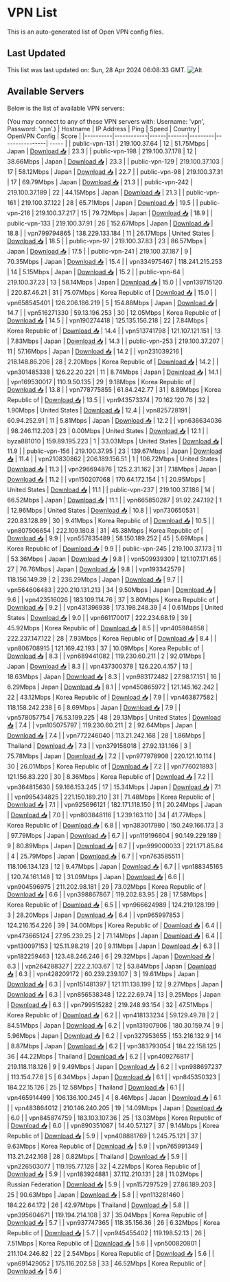 # VPN List

This is an auto-generated list of Open VPN config files.

## Last Updated

This list was last updated on: Sun, 28 Apr 2024 06:08:33 GMT.
![Alt](https://repobeats.axiom.co/api/embed/186b98318ef1479477931607c1ad7d823f12451f.svg "Repobeats analytics image")

## Available Servers

Below is the list of available VPN servers:

(You may connect to any of these VPN servers with: Username: 'vpn', Password: 'vpn'.)
| Hostname | IP Address | Ping | Speed | Country | OpenVPN Config | Score |
|----------|------------|------|-------|---------|----------------| ----- |
| public-vpn-131 | 219.100.37.64 | 12 | 51.75Mbps | Japan | [Download 📥](./configs/server_0_JP.ovpn) | 23.3 |
| public-vpn-198 | 219.100.37.178 | 12 | 38.66Mbps | Japan | [Download 📥](./configs/server_1_JP.ovpn) | 23.3 |
| public-vpn-129 | 219.100.37.103 | 17 | 58.12Mbps | Japan | [Download 📥](./configs/server_2_JP.ovpn) | 22.7 |
| public-vpn-98 | 219.100.37.31 | 17 | 69.79Mbps | Japan | [Download 📥](./configs/server_3_JP.ovpn) | 21.3 |
| public-vpn-242 | 219.100.37.189 | 22 | 44.15Mbps | Japan | [Download 📥](./configs/server_4_JP.ovpn) | 21.3 |
| public-vpn-161 | 219.100.37.122 | 28 | 65.71Mbps | Japan | [Download 📥](./configs/server_5_JP.ovpn) | 19.5 |
| public-vpn-216 | 219.100.37.217 | 15 | 79.72Mbps | Japan | [Download 📥](./configs/server_6_JP.ovpn) | 18.9 |
| public-vpn-133 | 219.100.37.91 | 26 | 152.67Mbps | Japan | [Download 📥](./configs/server_7_JP.ovpn) | 18.8 |
| vpn799794865 | 138.229.133.184 | 11 | 26.17Mbps | United States | [Download 📥](./configs/server_8_US.ovpn) | 18.5 |
| public-vpn-97 | 219.100.37.83 | 23 | 86.57Mbps | Japan | [Download 📥](./configs/server_9_JP.ovpn) | 17.5 |
| public-vpn-241 | 219.100.37.187 | 9 | 70.35Mbps | Japan | [Download 📥](./configs/server_10_JP.ovpn) | 15.4 |
| vpn334975467 | 118.241.215.253 | 14 | 5.15Mbps | Japan | [Download 📥](./configs/server_11_JP.ovpn) | 15.2 |
| public-vpn-64 | 219.100.37.23 | 13 | 58.14Mbps | Japan | [Download 📥](./configs/server_12_JP.ovpn) | 15.0 |
| vpn139715120 | 220.87.46.21 | 31 | 75.07Mbps | Korea Republic of | [Download 📥](./configs/server_13_KR.ovpn) | 15.0 |
| vpn658545401 | 126.206.186.219 | 5 | 154.88Mbps | Japan | [Download 📥](./configs/server_14_JP.ovpn) | 14.7 |
| vpn516271330 | 59.13.196.253 | 30 | 12.05Mbps | Korea Republic of | [Download 📥](./configs/server_15_KR.ovpn) | 14.5 |
| vpn190274418 | 125.135.156.218 | 22 | 7.84Mbps | Korea Republic of | [Download 📥](./configs/server_16_KR.ovpn) | 14.4 |
| vpn513741798 | 121.107.121.151 | 13 | 7.83Mbps | Japan | [Download 📥](./configs/server_17_JP.ovpn) | 14.3 |
| public-vpn-253 | 219.100.37.207 | 11 | 57.16Mbps | Japan | [Download 📥](./configs/server_18_JP.ovpn) | 14.2 |
| vpn231039216 | 218.148.86.206 | 28 | 2.20Mbps | Korea Republic of | [Download 📥](./configs/server_19_KR.ovpn) | 14.2 |
| vpn301485338 | 126.22.20.221 | 11 | 8.74Mbps | Japan | [Download 📥](./configs/server_20_JP.ovpn) | 14.1 |
| vpn169530017 | 110.9.50.135 | 29 | 9.18Mbps | Korea Republic of | [Download 📥](./configs/server_21_KR.ovpn) | 13.8 |
| vpn778775855 | 61.84.242.77 | 31 | 8.89Mbps | Korea Republic of | [Download 📥](./configs/server_22_KR.ovpn) | 13.5 |
| vpn943573374 | 70.162.120.76 | 32 | 1.90Mbps | United States | [Download 📥](./configs/server_23_US.ovpn) | 12.4 |
| vpn825728191 | 60.94.252.91 | 11 | 5.81Mbps | Japan | [Download 📥](./configs/server_24_JP.ovpn) | 12.2 |
| vpn636634036 | 98.246.112.203 | 23 | 0.00Mbps | United States | [Download 📥](./configs/server_25_US.ovpn) | 12.1 |
| byza881010 | 159.89.195.223 | 1 | 33.03Mbps | United States | [Download 📥](./configs/server_26_US.ovpn) | 11.9 |
| public-vpn-156 | 219.100.37.95 | 23 | 139.67Mbps | Japan | [Download 📥](./configs/server_27_JP.ovpn) | 11.4 |
| vpn210830862 | 206.189.156.51 | 1 | 106.72Mbps | United States | [Download 📥](./configs/server_28_US.ovpn) | 11.3 |
| vpn296694876 | 125.2.31.162 | 31 | 7.18Mbps | Japan | [Download 📥](./configs/server_29_JP.ovpn) | 11.2 |
| vpn150207068 | 170.64.172.154 | 1 | 20.95Mbps | United States | [Download 📥](./configs/server_30_US.ovpn) | 11.1 |
| public-vpn-237 | 219.100.37.186 | 14 | 66.52Mbps | Japan | [Download 📥](./configs/server_31_JP.ovpn) | 11.1 |
| vpn665850287 | 91.92.247.192 | 1 | 12.96Mbps | United States | [Download 📥](./configs/server_32_US.ovpn) | 10.8 |
| vpn730650531 | 220.83.128.89 | 30 | 9.41Mbps | Korea Republic of | [Download 📥](./configs/server_33_KR.ovpn) | 10.5 |
| vpn807506654 | 222.109.180.8 | 31 | 45.38Mbps | Korea Republic of | [Download 📥](./configs/server_34_KR.ovpn) | 9.9 |
| vpn557835489 | 58.150.189.252 | 45 | 5.69Mbps | Korea Republic of | [Download 📥](./configs/server_35_KR.ovpn) | 9.9 |
| public-vpn-245 | 219.100.37.173 | 11 | 53.36Mbps | Japan | [Download 📥](./configs/server_36_JP.ovpn) | 9.8 |
| vpn509939309 | 121.107.171.65 | 27 | 76.76Mbps | Japan | [Download 📥](./configs/server_37_JP.ovpn) | 9.8 |
| vpn193342579 | 118.156.149.39 | 2 | 236.29Mbps | Japan | [Download 📥](./configs/server_38_JP.ovpn) | 9.7 |
| vpn564606483 | 220.210.131.213 | 34 | 9.50Mbps | Japan | [Download 📥](./configs/server_39_JP.ovpn) | 9.6 |
| vpn423516026 | 183.109.114.76 | 37 | 3.80Mbps | Korea Republic of | [Download 📥](./configs/server_40_KR.ovpn) | 9.2 |
| vpn431396938 | 173.198.248.39 | 4 | 0.61Mbps | United States | [Download 📥](./configs/server_41_US.ovpn) | 9.0 |
| vpn661170017 | 222.234.68.19 | 39 | 45.92Mbps | Korea Republic of | [Download 📥](./configs/server_42_KR.ovpn) | 8.5 |
| vpn405984858 | 222.237.147.122 | 28 | 7.93Mbps | Korea Republic of | [Download 📥](./configs/server_43_KR.ovpn) | 8.4 |
| vpn806708915 | 121.169.42.193 | 37 | 10.09Mbps | Korea Republic of | [Download 📥](./configs/server_44_KR.ovpn) | 8.3 |
| vpn689441082 | 119.230.60.211 | 2 | 92.01Mbps | Japan | [Download 📥](./configs/server_45_JP.ovpn) | 8.3 |
| vpn437300378 | 126.220.4.157 | 13 | 18.63Mbps | Japan | [Download 📥](./configs/server_46_JP.ovpn) | 8.3 |
| vpn983172482 | 27.98.17.151 | 16 | 6.29Mbps | Japan | [Download 📥](./configs/server_47_JP.ovpn) | 8.1 |
| vpn450865972 | 121.145.162.242 | 22 | 43.12Mbps | Korea Republic of | [Download 📥](./configs/server_48_KR.ovpn) | 7.9 |
| vpn463877582 | 118.158.242.238 | 6 | 8.69Mbps | Japan | [Download 📥](./configs/server_49_JP.ovpn) | 7.9 |
| vpn578057754 | 76.53.199.225 | 48 | 29.13Mbps | United States | [Download 📥](./configs/server_50_US.ovpn) | 7.4 |
| vpn105075797 | 119.230.60.211 | 2 | 92.64Mbps | Japan | [Download 📥](./configs/server_51_JP.ovpn) | 7.4 |
| vpn772246040 | 113.21.242.168 | 28 | 1.86Mbps | Thailand | [Download 📥](./configs/server_52_TH.ovpn) | 7.3 |
| vpn379158018 | 27.92.131.166 | 3 | 75.78Mbps | Japan | [Download 📥](./configs/server_53_JP.ovpn) | 7.2 |
| vpn977978908 | 220.121.10.114 | 30 | 26.01Mbps | Korea Republic of | [Download 📥](./configs/server_54_KR.ovpn) | 7.2 |
| vpn776021893 | 121.156.83.220 | 30 | 8.36Mbps | Korea Republic of | [Download 📥](./configs/server_55_KR.ovpn) | 7.2 |
| vpn364815630 | 59.166.153.245 | 17 | 15.34Mbps | Japan | [Download 📥](./configs/server_56_JP.ovpn) | 7.1 |
| vpn995434825 | 221.150.189.210 | 31 | 71.48Mbps | Korea Republic of | [Download 📥](./configs/server_57_KR.ovpn) | 7.1 |
| vpn925696121 | 182.171.118.150 | 11 | 20.24Mbps | Japan | [Download 📥](./configs/server_58_JP.ovpn) | 7.0 |
| vpn803848116 | 1.239.163.110 | 34 | 41.77Mbps | Korea Republic of | [Download 📥](./configs/server_59_KR.ovpn) | 6.8 |
| vpn383017980 | 150.249.166.173 | 3 | 97.79Mbps | Japan | [Download 📥](./configs/server_60_JP.ovpn) | 6.7 |
| vpn119196604 | 90.149.229.189 | 9 | 80.89Mbps | Japan | [Download 📥](./configs/server_61_JP.ovpn) | 6.7 |
| vpn999000033 | 221.171.85.84 | 4 | 25.79Mbps | Japan | [Download 📥](./configs/server_62_JP.ovpn) | 6.7 |
| vpn763585511 | 118.106.134.123 | 12 | 9.47Mbps | Japan | [Download 📥](./configs/server_63_JP.ovpn) | 6.7 |
| vpn188345165 | 120.74.161.148 | 12 | 31.09Mbps | Japan | [Download 📥](./configs/server_64_JP.ovpn) | 6.6 |
| vpn904596975 | 211.202.98.181 | 29 | 73.02Mbps | Korea Republic of | [Download 📥](./configs/server_65_KR.ovpn) | 6.6 |
| vpn398867867 | 119.202.83.95 | 28 | 17.58Mbps | Korea Republic of | [Download 📥](./configs/server_66_KR.ovpn) | 6.5 |
| vpn966624989 | 124.219.128.199 | 3 | 28.20Mbps | Japan | [Download 📥](./configs/server_67_JP.ovpn) | 6.4 |
| vpn965997853 | 124.216.154.226 | 39 | 34.00Mbps | Korea Republic of | [Download 📥](./configs/server_68_KR.ovpn) | 6.4 |
| vpn473665124 | 27.95.239.25 | 2 | 71.14Mbps | Japan | [Download 📥](./configs/server_69_JP.ovpn) | 6.4 |
| vpn130097153 | 125.11.98.219 | 20 | 9.11Mbps | Japan | [Download 📥](./configs/server_70_JP.ovpn) | 6.3 |
| vpn182259463 | 123.48.246.246 | 6 | 29.32Mbps | Japan | [Download 📥](./configs/server_71_JP.ovpn) | 6.3 |
| vpn264288327 | 222.2.103.67 | 12 | 53.84Mbps | Japan | [Download 📥](./configs/server_72_JP.ovpn) | 6.3 |
| vpn428209172 | 60.239.239.107 | 3 | 19.61Mbps | Japan | [Download 📥](./configs/server_73_JP.ovpn) | 6.3 |
| vpn151481397 | 121.111.138.199 | 12 | 9.27Mbps | Japan | [Download 📥](./configs/server_74_JP.ovpn) | 6.3 |
| vpn856538348 | 122.22.69.74 | 13 | 9.25Mbps | Japan | [Download 📥](./configs/server_75_JP.ovpn) | 6.3 |
| vpn799515282 | 219.248.93.154 | 32 | 47.51Mbps | Korea Republic of | [Download 📥](./configs/server_76_KR.ovpn) | 6.2 |
| vpn418133234 | 59.129.49.78 | 2 | 84.51Mbps | Japan | [Download 📥](./configs/server_77_JP.ovpn) | 6.2 |
| vpn131907906 | 180.30.159.74 | 9 | 5.96Mbps | Japan | [Download 📥](./configs/server_78_JP.ovpn) | 6.2 |
| vpn327953655 | 153.216.132.9 | 14 | 8.87Mbps | Japan | [Download 📥](./configs/server_79_JP.ovpn) | 6.2 |
| vpn383793054 | 184.22.158.125 | 36 | 44.22Mbps | Thailand | [Download 📥](./configs/server_80_TH.ovpn) | 6.2 |
| vpn409276817 | 219.118.118.126 | 9 | 9.49Mbps | Japan | [Download 📥](./configs/server_81_JP.ovpn) | 6.2 |
| vpn988697237 | 113.154.77.6 | 5 | 6.34Mbps | Japan | [Download 📥](./configs/server_82_JP.ovpn) | 6.1 |
| vpn845350323 | 184.22.15.126 | 25 | 12.58Mbps | Thailand | [Download 📥](./configs/server_83_TH.ovpn) | 6.1 |
| vpn465914499 | 106.136.100.245 | 4 | 8.46Mbps | Japan | [Download 📥](./configs/server_84_JP.ovpn) | 6.1 |
| vpn483864012 | 210.146.240.205 | 19 | 14.09Mbps | Japan | [Download 📥](./configs/server_85_JP.ovpn) | 6.0 |
| vpn845874759 | 183.103.107.36 | 25 | 13.03Mbps | Korea Republic of | [Download 📥](./configs/server_86_KR.ovpn) | 6.0 |
| vpn890351087 | 14.40.57.127 | 37 | 9.14Mbps | Korea Republic of | [Download 📥](./configs/server_87_KR.ovpn) | 5.9 |
| vpn408881769 | 1.245.75.121 | 37 | 9.63Mbps | Korea Republic of | [Download 📥](./configs/server_88_KR.ovpn) | 5.9 |
| vpn765991349 | 113.21.242.168 | 28 | 0.82Mbps | Thailand | [Download 📥](./configs/server_89_TH.ovpn) | 5.9 |
| vpn226503077 | 119.195.77.128 | 32 | 4.22Mbps | Korea Republic of | [Download 📥](./configs/server_90_KR.ovpn) | 5.9 |
| vpn183924881 | 37.112.210.131 | 28 | 11.02Mbps | Russian Federation | [Download 📥](./configs/server_91_RU.ovpn) | 5.9 |
| vpn157297529 | 27.86.189.203 | 25 | 90.63Mbps | Japan | [Download 📥](./configs/server_92_JP.ovpn) | 5.8 |
| vpn113281460 | 184.22.64.172 | 26 | 42.97Mbps | Thailand | [Download 📥](./configs/server_93_TH.ovpn) | 5.8 |
| vpn395604671 | 119.194.214.108 | 37 | 35.04Mbps | Korea Republic of | [Download 📥](./configs/server_94_KR.ovpn) | 5.7 |
| vpn937747365 | 118.35.156.36 | 26 | 6.32Mbps | Korea Republic of | [Download 📥](./configs/server_95_KR.ovpn) | 5.7 |
| vpn945455402 | 119.198.52.13 | 26 | 7.51Mbps | Korea Republic of | [Download 📥](./configs/server_96_KR.ovpn) | 5.6 |
| vpn500820801 | 211.104.246.82 | 22 | 2.54Mbps | Korea Republic of | [Download 📥](./configs/server_97_KR.ovpn) | 5.6 |
| vpn691429052 | 175.116.202.58 | 33 | 46.52Mbps | Korea Republic of | [Download 📥](./configs/server_98_KR.ovpn) | 5.6 |
